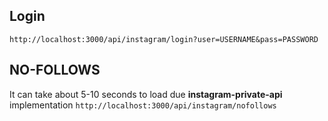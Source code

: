 ## Login
`http://localhost:3000/api/instagram/login?user=USERNAME&pass=PASSWORD`

## NO-FOLLOWS
It can take about 5-10 seconds to load due **instagram-private-api** implementation
`http://localhost:3000/api/instagram/nofollows`
